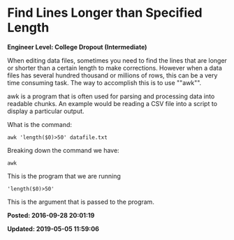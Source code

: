 # Find Lines Longer than Specified Length

**Engineer Level: College Dropout (Intermediate)** 

When editing data files, sometimes you need to find the lines that are longer or shorter than a certain length to make corrections.  However when a data files has several hundred thousand or millions of rows, this can be a very time consuming task. The way to accomplish this is to use ""awk"". 

awk is a program that is often used for parsing and processing data into readable chunks.  An example would be reading a CSV file into a script to display a particular output. 

What is the command: 
```
awk 'length($0)>50' datafile.txt
```
 

Breaking down the command we have: 

```
awk
```

This is the program that we are running 

```
'length($0)>50' 
```


This is the argument that is passed to the program. 

**Posted: 2016-09-28 20:01:19** 

**Updated: 2019-05-05 11:59:06** 


